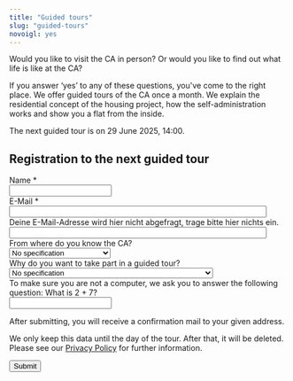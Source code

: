 ```yaml
---
title: "Guided tours"
slug: "guided-tours"
novoigl: yes
---
```


<form action="/fuehrungen/send.php" method="post" accept-charset="utf-8">
<p>Would you like to visit the CA in person? Or would you like to find out what life is like at the CA?

If you answer ‘yes’ to any of these questions, you've come to the right place. We offer guided tours of the CA once a month. We explain the residential concept of the housing project, how the self-administration works and show you a flat from the inside. 

The next guided tour is on 29 June 2025, 14:00.</p>

<h2>Registration to the next guided tour</h2>
<div class="field">
    <label class="label" for="full_name">Name *</label>
	<div class="control has-icons-left">
        <input type="text" name="full_name" value="" class="input required" maxlength="100" required/>
        <span class="icon is-small is-left">
            <i class="icon-user"></i>
        </span>
    </div>
</div>
<div class="field">
    <label class="label" for="email">E-Mail *</label>
    <div class="control has-icons-left">
        <input type="email" name="email" value="" class="input required email"
            id="email" size="55" required/>
        <span class="icon is-small is-left">
            <i class="icon-mail-alt"></i>
        </span>
    </div>
</div> 
<!-- Schutz vor der Benutzung des Formulars mit Computern. Es ist wird nicht angezeigt. -->
<div class="field extra-field">
    <label class="label" for="mail">Deine E-Mail-Adresse wird hier nicht abgefragt, trage bitte hier nichts ein.</label>
    <div class="control has-icons-left">
        <input type="email" name="mail" value="" class="input email"
            id="mail" size="55"/>
    </div>
</div>
<div class="field">
    <label class="label" for="fromWhere">From where do you know the CA?</label>
    <div class="control">
        <div class="select">
            <select name="fromWhere">
                <option>No specification</option>
                <option>Website</option>
                <option>Instagram</option>
                <option>Newspaper</option>
                <option>Television</option>
                <option>From people who live there</option>
                <option>Other</option>
            </select>
        </div>
    </div>
</div>
<div class="field">
    <label class="label" for="interest">Why do you want to take part in a guided tour?</label>
    <div class="control">
        <div class="select">
            <select name="interest">
                <option>No specification</option>
                <option>I am interested in the self-administration</option>
                <option>I am interested in ecological building and living</option>
                <option>I might want to move in myself</option>
                <option>I would like to invest in the CA as a sustainable investment</option>
                <option>Other</option>
            </select>
        </div>
    </div>
</div>
<div class="field">
    <label class="label" for="spam_protection">To make sure you are not a computer, we ask you to answer the following question: What is 2 + 7? </label>
    <div class="spam_protection">
        <input class="input" type="text" placeholder="" maxlength="10" name="spam_protection">
    </div>
</div>
<p>After submitting, you will receive a confirmation mail to your given address.</p>
<p>We only keep this data until the day of the tour. After that, it will be deleted. Please see our <a href="https://collegiumacademicum.de/datenschutz/">Privacy Policy</a> for further information.</p>

<div class="field">
    <div class="control">
        <label class="sr-only" for="submit"></label>
          <input type="hidden" name="language" value="en">
        <input type="submit" name="submit" value="Submit" class="button is-link" id="submit">
    </div>
</div>

</form>
